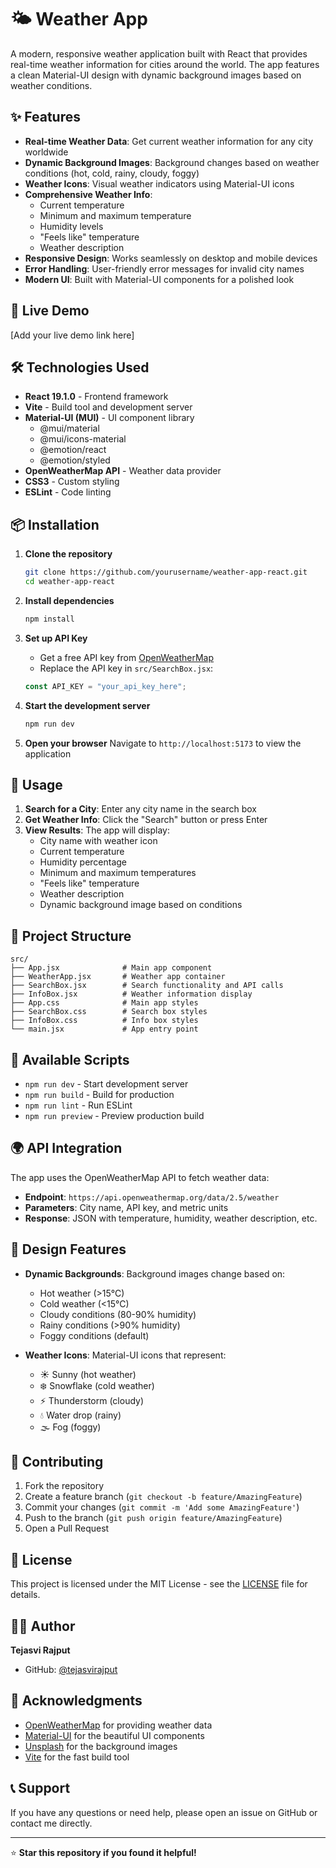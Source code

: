 # 🌤️ Weather App

A modern, responsive weather application built with React that provides real-time weather information for cities around the world. The app features a clean Material-UI design with dynamic background images based on weather conditions.

## ✨ Features

- **Real-time Weather Data**: Get current weather information for any city worldwide
- **Dynamic Background Images**: Background changes based on weather conditions (hot, cold, rainy, cloudy, foggy)
- **Weather Icons**: Visual weather indicators using Material-UI icons
- **Comprehensive Weather Info**:
  - Current temperature
  - Minimum and maximum temperature
  - Humidity levels
  - "Feels like" temperature
  - Weather description
- **Responsive Design**: Works seamlessly on desktop and mobile devices
- **Error Handling**: User-friendly error messages for invalid city names
- **Modern UI**: Built with Material-UI components for a polished look

## 🚀 Live Demo

[Add your live demo link here]

## 🛠️ Technologies Used

- **React 19.1.0** - Frontend framework
- **Vite** - Build tool and development server
- **Material-UI (MUI)** - UI component library
  - @mui/material
  - @mui/icons-material
  - @emotion/react
  - @emotion/styled
- **OpenWeatherMap API** - Weather data provider
- **CSS3** - Custom styling
- **ESLint** - Code linting

## 📦 Installation

1. **Clone the repository**

   ```bash
   git clone https://github.com/yourusername/weather-app-react.git
   cd weather-app-react
   ```

2. **Install dependencies**

   ```bash
   npm install
   ```

3. **Set up API Key**

   - Get a free API key from [OpenWeatherMap](https://openweathermap.org/api)
   - Replace the API key in `src/SearchBox.jsx`:

   ```javascript
   const API_KEY = "your_api_key_here";
   ```

4. **Start the development server**

   ```bash
   npm run dev
   ```

5. **Open your browser**
   Navigate to `http://localhost:5173` to view the application

## 🎯 Usage

1. **Search for a City**: Enter any city name in the search box
2. **Get Weather Info**: Click the "Search" button or press Enter
3. **View Results**: The app will display:
   - City name with weather icon
   - Current temperature
   - Humidity percentage
   - Minimum and maximum temperatures
   - "Feels like" temperature
   - Weather description
   - Dynamic background image based on conditions

## 📁 Project Structure

```
src/
├── App.jsx              # Main app component
├── WeatherApp.jsx       # Weather app container
├── SearchBox.jsx        # Search functionality and API calls
├── InfoBox.jsx          # Weather information display
├── App.css              # Main app styles
├── SearchBox.css        # Search box styles
├── InfoBox.css          # Info box styles
└── main.jsx             # App entry point
```

## 🔧 Available Scripts

- `npm run dev` - Start development server
- `npm run build` - Build for production
- `npm run lint` - Run ESLint
- `npm run preview` - Preview production build

## 🌍 API Integration

The app uses the OpenWeatherMap API to fetch weather data:

- **Endpoint**: `https://api.openweathermap.org/data/2.5/weather`
- **Parameters**: City name, API key, and metric units
- **Response**: JSON with temperature, humidity, weather description, etc.

## 🎨 Design Features

- **Dynamic Backgrounds**: Background images change based on:

  - Hot weather (>15°C)
  - Cold weather (<15°C)
  - Cloudy conditions (80-90% humidity)
  - Rainy conditions (>90% humidity)
  - Foggy conditions (default)

- **Weather Icons**: Material-UI icons that represent:
  - ☀️ Sunny (hot weather)
  - ❄️ Snowflake (cold weather)
  - ⚡ Thunderstorm (cloudy)
  - 💧 Water drop (rainy)
  - 🌫️ Fog (foggy)

## 🤝 Contributing

1. Fork the repository
2. Create a feature branch (`git checkout -b feature/AmazingFeature`)
3. Commit your changes (`git commit -m 'Add some AmazingFeature'`)
4. Push to the branch (`git push origin feature/AmazingFeature`)
5. Open a Pull Request

## 📝 License

This project is licensed under the MIT License - see the [LICENSE](LICENSE) file for details.

## 👨‍💻 Author

**Tejasvi Rajput**

- GitHub: [@tejasvirajput](https://github.com/tejasvirajput)

## 🙏 Acknowledgments

- [OpenWeatherMap](https://openweathermap.org/) for providing weather data
- [Material-UI](https://mui.com/) for the beautiful UI components
- [Unsplash](https://unsplash.com/) for the background images
- [Vite](https://vitejs.dev/) for the fast build tool

## 📞 Support

If you have any questions or need help, please open an issue on GitHub or contact me directly.

---

⭐ **Star this repository if you found it helpful!**
